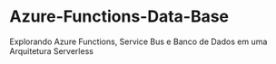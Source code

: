 # Azure-Functions-Data-Base
Explorando Azure Functions, Service Bus e Banco de Dados em uma Arquitetura Serverless
